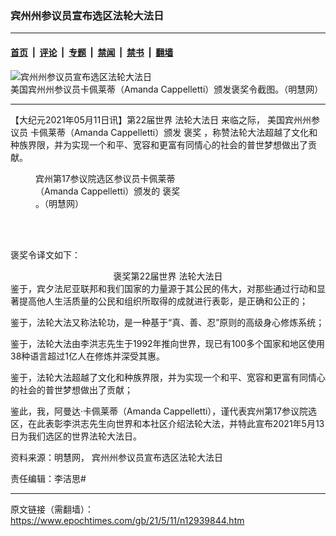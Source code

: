### 宾州州参议员宣布选区法轮大法日

---

#### [首页](../../../..?n12939844) &nbsp;|&nbsp; [评论](../../../../../epoch-comment?n12939844) &nbsp;|&nbsp; [专题](../../../../../epoch-special?n12939844) &nbsp;|&nbsp; [禁闻](../../../../../epoch-news?n12939844) &nbsp;|&nbsp; [禁书](../../../../../books?n12939844) &nbsp;|&nbsp; [翻墙](https://github.com/gfw-breaker/nogfw/blob/master/README.md?n12939844)


<div><img alt="宾州州参议员宣布选区法轮大法日" class="attachment-djy_600_400 size-djy_600_400 wp-post-image" src="https://i.epochtimes.com/assets/uploads/2021/05/id12940018-f31bbc0a5e903de2d7d9bf75be69dd4b-600x400.jpg"/>
<div class="caption">
 美国宾州州参议员卡佩莱蒂（Amanda Cappelletti）颁发褒奖令截图。（明慧网）
</div></div><hr/><div class="post_content" id="artbody" itemprop="articleBody">
 <!-- article content begin -->
 <p>
  【大纪元2021年05月11日讯】第22届世界
  <ok href="https://www.epochtimes.com/gb/tag/%E6%B3%95%E8%BD%AE%E5%A4%A7%E6%B3%95%E6%97%A5.html">
   法轮大法日
  </ok>
  来临之际，
  <ok href="https://www.epochtimes.com/gb/tag/%E7%BE%8E%E5%9B%BD%E5%AE%BE%E5%B7%9E%E5%B7%9E%E5%8F%82%E8%AE%AE%E5%91%98.html">
   美国宾州州参议员
  </ok>
  卡佩莱蒂（Amanda Cappelletti）颁发
  <ok href="https://www.epochtimes.com/gb/tag/%E8%A4%92%E5%A5%96.html">
   褒奖
  </ok>
  ，称赞法轮大法超越了文化和种族界限，并为实现一个和平、宽容和更富有同情心的社会的普世梦想做出了贡献。
 </p>
 <figure aria-describedby="caption-attachment-12939866" class="wp-caption aligncenter" id="attachment_12939866" style="width: 245px">
  <ok href="https://i.epochtimes.com/assets/uploads/2021/05/id12939866-2021-5-10-pa-senate-proclamation.jpeg" target="_blank">
   <img alt="" class="wp-image-12939866" src="https://i.epochtimes.com/assets/uploads/2021/05/id12939866-2021-5-10-pa-senate-proclamation-600x777.jpeg"/>
  </ok>
  <br/><figcaption class="wp-caption-text" id="caption-attachment-12939866">
   宾州第17参议院选区参议员卡佩莱蒂（Amanda Cappelletti）颁发的
   <ok href="https://www.epochtimes.com/gb/tag/%E8%A4%92%E5%A5%96.html">
    褒奖
   </ok>
   。（明慧网）
  </figcaption><br/>
 </figure><br/>
 <p>
  褒奖令译文如下：
 </p>
 <div class="ar_articleContent" id="ar_bArticleContent">
  <center>
   褒奖第22届世界
   <ok href="https://www.epochtimes.com/gb/tag/%E6%B3%95%E8%BD%AE%E5%A4%A7%E6%B3%95%E6%97%A5.html">
    法轮大法日
   </ok>
  </center>
  鉴于，宾夕法尼亚联邦和我们国家的力量源于其公民的伟大，对那些通过行动和显著提高他人生活质量的公民和组织所取得的成就进行表彰，是正确和公正的；
  <p>
   鉴于，法轮大法又称法轮功，是一种基于“真、善、忍”原则的高级身心修炼系统；
  </p>
  <p>
   鉴于，法轮大法由李洪志先生于1992年推向世界，现已有100多个国家和地区使用38种语言超过1亿人在修炼并深受其惠。
  </p>
  <p>
   鉴于，法轮大法超越了文化和种族界限，并为实现一个和平、宽容和更富有同情心的社会的普世梦想做出了贡献；
  </p>
  <p>
   鉴此，我，阿曼达‧卡佩莱蒂（Amanda Cappelletti），谨代表宾州第17参议院选区，在此表彰李洪志先生向世界和本社区介绍法轮大法，并特此宣布2021年5月13日为我们选区的世界法轮大法日。
  </p>
  <p>
   资料来源：明慧网，
   <ok href="http://big5.minghui.org/mh/articles/2021/5/11/%E8%B3%93%E5%B7%9E%E5%B7%9E%E5%8F%83%E8%AD%B0%E5%93%A1%E5%AE%A3%E5%B8%83%E9%81%B8%E5%8D%80%E6%B3%95%E8%BC%AA%E5%A4%A7%E6%B3%95%E6%97%A5-424871.html">
    宾州州参议员宣布选区法轮大法日
   </ok>
  </p>
  <p>
   责任编辑：李洁思#
  </p>
 </div>
 <!-- article content end -->
 <div id="below_article_ad">
 </div>
</div>


---

原文链接（需翻墙）：https://www.epochtimes.com/gb/21/5/11/n12939844.htm